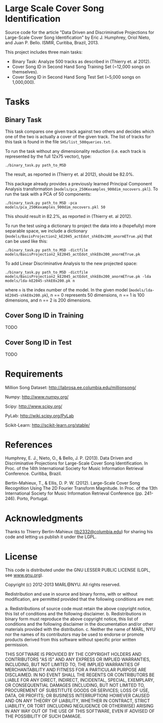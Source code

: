 Large Scale Cover Song Identification
=====================================

Source code for the article "Data Driven and Discriminative Projections for 
Large-Scale Cover Song Identification" by Eric J. Humphrey, Oriol Nieto, and 
Juan P. Bello. ISMIR, Curitiba, Brazil, 2013.

This project includes three main tasks:

- Binary Task: Analyze 500 tracks as described in (Thierry et. al 2012).
- Cover Song ID in Second Hand Song Training Set (~12,000 songs on themselves).
- Cover Song ID in Second Hand Song Test Set (~5,000 songs on 1,000,000).

Tasks
=====

Binary Task
-----------

This task compares one given track against two others and decides which one of
the two is actually a cover of the given track. The list of tracks for this task 
is found in the file `SHS/list_500queries.txt`.

To run the task without any dimensionality reduction (i.e. each track is 
represented by the full 12x75 vector), type:

	./binary_task.py path_to_MSD

The result, as reported in (Thierry et. al 2012), should be 82.0%.

This package already provides a previously learned Principal Component Analysis
transformation (`models/pca_250Kexamples_900dim_nocovers.pkl`). To run the task 
with a PCA of 50 components:

	./binary_task.py path_to_MSD -pca models/pca_250Kexamples_900dim_nocovers.pkl 50

This should result in 82.2%, as reported in (Thierry et. al 2012).

To run the test using a dictionary to project the data into a (hopefully) more
separable space, we include a dictionary 
(`models/BasisProjection2_kE2045_actEdot_shkE0x200_anormETrue.pk`) that can be
used like this:

	./binary_task.py path_to_MSD -dictfile models/BasisProjection2_kE2045_actEdot_shkE0x200_anormETrue.pk

To add Linear Discriminative Analysis to the new projected space:

	./binary_task.py path_to_MSD -dictfile models/BasisProjection2_kE2045_actEdot_shkE0x200_anormETrue.pk -lda models/lda-kE2045-shkE0x200.pk n

where `n` is the index number of the model. In the given model (`models/lda-kE2045-shkE0x200.pk`), n == 0 represents 50 dimensions, n == 1 is 100 dimensions, and
n == 2 is 200 dimensions.

Cover Song ID in Training
-------------------------

TODO

Cover Song ID in Test
---------------------

TODO


Requirements
============

Million Song Dataset:
http://labrosa.ee.columbia.edu/millionsong/

Numpy:
http://www.numpy.org/

Scipy:
http://www.scipy.org/

PyLab:
http://wiki.scipy.org/PyLab

Scikit-Learn:
http://scikit-learn.org/stable/


References
==========

Humphrey, E. J., Nieto, O., & Bello, J. P. (2013). Data Driven and 
Discriminative Projections for Large-Scale Cover Song Identification. 
In Proc. of the 14th International Society for Music Information Retrieval 
Conference. Curitiba, Brazil.

Bertin-Mahieux, T., & Ellis, D. P. W. (2012). Large-Scale Cover Song 
Recognition Using The 2D Fourier Transform Magnitude. In Proc. of the 13th 
International Society for Music Information Retrieval Conference (pp. 241-246).
Porto, Portugal.

Acknowledgments
===============

Thanks to Thierry Bertin-Mahieux (tb2332@columbia.edu) for sharing his code
and letting us publish it under the LGPL.

License
=======

This code is distributed under the GNU LESSER PUBLIC LICENSE 
(LGPL, see www.gnu.org).

Copyright (c) 2012-2013 MARL@NYU.
All rights reserved.

Redistribution and use in source and binary forms, with or without
modification, are permitted provided that the following conditions are met:

  a. Redistributions of source code must retain the above copyright notice,
     this list of conditions and the following disclaimer.
  b. Redistributions in binary form must reproduce the above copyright
     notice, this list of conditions and the following disclaimer in the
     documentation and/or other materials provided with the distribution.
  c. Neither the name of MARL, NYU nor the names of its contributors
     may be used to endorse or promote products derived from this software
     without specific prior written permission.


THIS SOFTWARE IS PROVIDED BY THE COPYRIGHT HOLDERS AND CONTRIBUTORS "AS IS"
AND ANY EXPRESS OR IMPLIED WARRANTIES, INCLUDING, BUT NOT LIMITED TO, THE
IMPLIED WARRANTIES OF MERCHANTABILITY AND FITNESS FOR A PARTICULAR PURPOSE
ARE DISCLAIMED. IN NO EVENT SHALL THE REGENTS OR CONTRIBUTORS BE LIABLE FOR
ANY DIRECT, INDIRECT, INCIDENTAL, SPECIAL, EXEMPLARY, OR CONSEQUENTIAL
DAMAGES (INCLUDING, BUT NOT LIMITED TO, PROCUREMENT OF SUBSTITUTE GOODS OR
SERVICES; LOSS OF USE, DATA, OR PROFITS; OR BUSINESS INTERRUPTION) HOWEVER
CAUSED AND ON ANY THEORY OF LIABILITY, WHETHER IN CONTRACT, STRICT
LIABILITY, OR TORT (INCLUDING NEGLIGENCE OR OTHERWISE) ARISING IN ANY WAY
OUT OF THE USE OF THIS SOFTWARE, EVEN IF ADVISED OF THE POSSIBILITY OF SUCH
DAMAGE.
